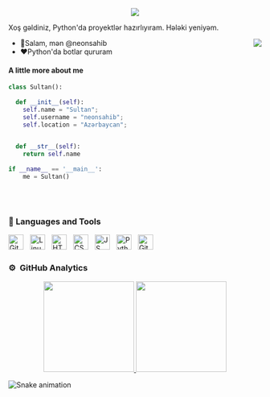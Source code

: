 <p align="center">
  <a align="center"><img src="https://readme-typing-svg.herokuapp.com?&font=IBM+Plex+Sans&color=F72EE2&size=25&lines=Hoşgeldiniz+GitHub+Profilime!;I'm+a+competitive+programmer;I'm+a+Python+developer" /></a>
</p>
<p>Xoş gəldiniz, Python'da proyektlər hazırlıyıram. Hələki yeniyəm.</p>
<img align="right" src="https://media.giphy.com/media/M9gbBd9nbDrOTu1Mqx/giphy.gif">
<ul>
  <li>👋Salam, mən @neonsahib</li>
  <li>❤️Python'da botlar qururam</li>
</ul>

#### A little more about me
```python
class Sultan():
    
  def __init__(self):
    self.name = "Sultan";
    self.username = "neonsahib";
    self.location = "Azərbaycan";

    
  def __str__(self):
    return self.name
    
if __name__ == '__main__':
    me = Sultan()
````

<br><br>


### 🧰 Languages and Tools

<img align="left" alt="Git" width="30px" style="padding-right:10px;" src="https://cdn.jsdelivr.net/gh/devicons/devicon/icons/git/git-original.svg" />
<img align="left" alt="Linux" width="30px" style="padding-right:10px;" src="https://cdn.jsdelivr.net/gh/devicons/devicon/icons/linux/linux-original.svg" />
<img align="left" alt="HTML" width="30px" style="padding-right:10px;" src="https://cdn.jsdelivr.net/gh/devicons/devicon/icons/html5/html5-plain.svg" />
<img align="left" alt="CSS" width="30px" style="padding-right:10px;" src="https://cdn.jsdelivr.net/gh/devicons/devicon/icons/css3/css3-plain.svg" />
<img align="left" alt="JS" width="30px" style="padding-right:10px;" src="https://cdn.jsdelivr.net/gh/devicons/devicon/icons/javascript/javascript-plain.svg" />
<img align="left" alt="Python" width="30px" style="padding-right:10px;" src="https://cdn.jsdelivr.net/gh/devicons/devicon/icons/python/python-plain.svg" />
<img align="left" alt="GitHub" width="30px" style="padding-right:10px;" src="https://cdn.jsdelivr.net/gh/devicons/devicon/icons/github/github-original.svg" />

<br />

#
### ⚙️ &nbsp;GitHub Analytics

<p align="center">
<a href="https://github.com/Abbasxan">
  <img height="180em" src="https://github-readme-stats-eight-theta.vercel.app/api?username=Abbasxan&show_icons=true&theme=algolia&include_all_commits=true&count_private=true"/>
  <img height="180em" src="https://github-readme-stats-eight-theta.vercel.app/api/top-langs/?username=Abbasxan&layout=compact&langs_count=8&theme=algolia"/>
</a>
</p>

![Snake animation](https://github.com/mirsaid-mirzohidov/mirsaid-mirzohidov/blob/output/github-contribution-grid-snake.svg)
